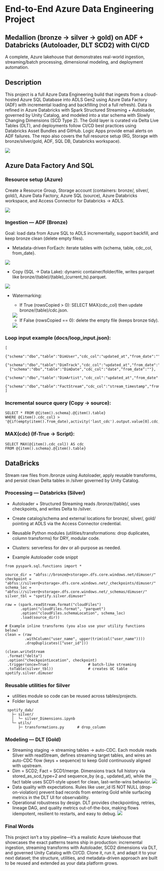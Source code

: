# End-to-End Azure Data Engineering Project
## Medallion (bronze → silver → gold) on ADF + Databricks (Autoloader, DLT SCD2) with CI/CD

A complete, Azure lakehouse that demonstrates real-world ingestion, streaming/batch processing, dimensional modeling, and deployment automation.

## Description

This project is a full Azure Data Engineering build that ingests from a cloud-hosted Azure SQL Database into ADLS Gen2 using Azure Data Factory (ADF) with incremental loading and backfilling (not a full refresh). Data is refined in Azure Databricks with Spark Structured Streaming + Autoloader, governed by Unity Catalog, and modeled into a star schema with Slowly Changing Dimensions (SCD Type 2). The Gold layer is curated via Delta Live Tables (DLT), and deployments follow CI/CD best practices using Databricks Asset Bundles and GitHub. Logic Apps provide email alerts on ADF failures. The repo also covers the full resource setup (RG, Storage with bronze/silver/gold, ADF, SQL DB, Databricks workspace).

<img src= "https://github.com/pninad9/End-to-End-Azure-Databricks-Data-Engineering-Project/blob/68a24d43feaedbeb59fcd0bc2080285e6654a729/Screenshot/Pipeline%20Architecture.png" />

## Azure Data Factory And SQL

### Resource setup (Azure)

 Create a Resource Group, Storage account (containers: bronze/, silver/, gold/), Azure Data Factory, Azure SQL (source), Azure Databricks workspace, and Access Connector for Databricks → ADLS.
 
 <img src="https://github.com/pninad9/End-to-End-Azure-Databricks-Data-Engineering-Project/blob/688a8efc866dfe404f162dec98120d12489551f8/Screenshot/Reasource%20Group.png" />

### Ingestion — ADF (Bronze)

Goal: load data from Azure SQL to ADLS incrementally, support backfill, and keep bronze clean (delete empty files).

* Metadata-driven ForEach: iterate tables with {schema, table, cdc_col, from_date}.
<img src="https://github.com/pninad9/End-to-End-Azure-Databricks-Data-Engineering-Project/blob/c46c09439b9ebbada0c081bad3f81f6c3a5afed9/Screenshot/For%20Each%20Loop.png" />

* Copy (SQL → Data Lake): dynamic container/folder/file, writes parquet like bronze/(table)/(table)_(current_ts).parquet.
<img src="https://github.com/pninad9/End-to-End-Azure-Databricks-Data-Engineering-Project/blob/c46c09439b9ebbada0c081bad3f81f6c3a5afed9/Screenshot/Copy%20Acitivity%20Azure%20Sql%20to%20DataLake.png" />

* Watermarking:

    * If True (rowsCopied > 0): SELECT MAX(cdc_col) then update bronze/(table)/cdc.json.
    <img src="https://github.com/pninad9/End-to-End-Azure-Databricks-Data-Engineering-Project/blob/c46c09439b9ebbada0c081bad3f81f6c3a5afed9/Screenshot/If%20New%20Record%20Ture.png" />

    * If False (rowsCopied == 0): delete the empty file (keeps bronze tidy).
    <img src="https://github.com/pninad9/End-to-End-Azure-Databricks-Data-Engineering-Project/blob/c46c09439b9ebbada0c081bad3f81f6c3a5afed9/Screenshot/If%20New%20Records%20Fasle.png" />

### Loop input example (docs/loop_input.json):

```
[
  {"schema":"dbo","table":"DimUser","cdc_col":"updated_at","from_date":""},
  {"schema":"dbo","table":"DimTrack","cdc_col":"updated_at","from_date":""},
  {"schema":"dbo","table":"DimDate","cdc_col":"date","from_date":""},
  {"schema":"dbo","table":"DimArtist","cdc_col":"updated_at","from_date":""},
  {"schema":"dbo","table":"FactStream","cdc_col":"stream_timestamp","from_date":""}
]
```

### Incremental source query (Copy → source):

```
SELECT * FROM @{item().schema}.@{item().table}
WHERE @{item().cdc_col} > '@{if(empty(item().from_date),activity('last_cdc').output.value[0].cdc,item().from_date)}'
```

### MAX(cdc) (If-True → Script):

```
SELECT MAX(@{item().cdc_col}) AS cdc
FROM @{item().schema}.@{item().table}
```

## DataBricks

Stream raw files from /bronze using Autoloader, apply reusable transforms, and persist clean Delta tables in /silver governed by Unity Catalog.

### Processing — Databricks (Silver)

* Autoloader + Structured Streaming reads /bronze/(table)/, uses checkpoints, and writes Delta to /silver. 
* Create catalog/schema and external locations for bronze/, silver/, gold/ pointing at ADLS via the Access Connector credential.
* Reusable Python modules (utilities/transformations: drop duplicates, column transforms) for DRY, modular code.
* Clusters: serverless for dev or all-purpose as needed.

* Example Autoloader code snippt
```
from pyspark.sql.functions import *

source_dir = "abfss://bronze@<storage>.dfs.core.windows.net/dimuser/"
checkpoint = "abfss://silver@<storage>.dfs.core.windows.net/_checkpoints/dimuser/"
schema_loc = "abfss://silver@<storage>.dfs.core.windows.net/_schemas/dimuser/"
silver_tbl = "spotify.silver.dimuser"

raw = (spark.readStream.format("cloudFiles")
       .option("cloudFiles.format", "parquet")
       .option("cloudFiles.schemaLocation", schema_loc)
       .load(source_dir))

# Example inline transforms (you also use your utility functions below)
clean = (raw
         .withColumn("user_name", upper(trim(col("user_name"))))
         .dropDuplicates(["user_id"]))

(clean.writeStream
 .format("delta")
 .option("checkpointLocation", checkpoint)
 .trigger(once=True)                  # batch-like streaming
 .toTable(silver_tbl))                # creates UC table spotify.silver.dimuser
```

### Reusable utilities for Silver
* utilities module so code can be reused across tables/projects.
* Folder layout
```
 spotify_dab/
   ├─ silver/
   │  └─ silver_Dimensions.ipynb
   └─ utils/
      ├─ transformations.py      # drop_column
```

### Modeling — DLT (Gold)

* Streaming staging → streaming tables → auto-CDC.
    Each module reads Silver with readStream, defines streaming target tables, and wires an auto-CDC flow (keys + sequence) to keep Gold continuously aligned with upstream.
* Dim = SCD2; Fact = SCD1/merge.
    Dimensions track full history via stored_as_scd_type=2 and sequence_by (e.g., updated_at), while the fact table uses SCD1-style upsert for clean, last-write-wins behavior.
        <img src="https://github.com/pninad9/End-to-End-Azure-Databricks-Data-Engineering-Project/blob/f29735f95f428cc4a6ca6fce1853580ffb29bd07/Screenshot/SCD%202%20for%20DimTrack.png" />
* Data quality with expectations.
    Rules like user_id IS NOT NULL (drop-on-violation) prevent bad records from entering Gold while surfacing metrics in the DLT UI for observability.
* Operational robustness by design.
    DLT provides checkpointing, retries, lineage DAG, and quality metrics out-of-the-box, making flows idempotent, resilient to restarts, and easy to debug.
         <img src="https://github.com/pninad9/End-to-End-Azure-Databricks-Data-Engineering-Project/blob/f29735f95f428cc4a6ca6fce1853580ffb29bd07/Screenshot/DAG%20for%20gold%20pipeline.png" />


### Final Words

This project isn’t a toy pipeline—it’s a realistic Azure lakehouse that showcases the exact patterns teams ship in production: incremental ingestion, streaming transforms with Autoloader, SCD2 dimensions via DLT, and governed Unity Catalog with CI/CD. Clone it, run it, and adapt it to your next dataset; the structure, utilities, and metadata-driven approach are built to be reused and extended as your data platform grows.
